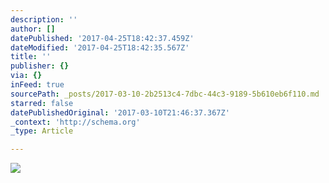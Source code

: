 ```yaml
---
description: ''
author: []
datePublished: '2017-04-25T18:42:37.459Z'
dateModified: '2017-04-25T18:42:35.567Z'
title: ''
publisher: {}
via: {}
inFeed: true
sourcePath: _posts/2017-03-10-2b2513c4-7dbc-44c3-9189-5b610eb6f110.md
starred: false
datePublishedOriginal: '2017-03-10T21:46:37.367Z'
_context: 'http://schema.org'
_type: Article

---
```

![](https://the-grid-user-content.s3-us-west-2.amazonaws.com/b005619b-558e-47e0-a93e-0f1037d222f9.jpg)